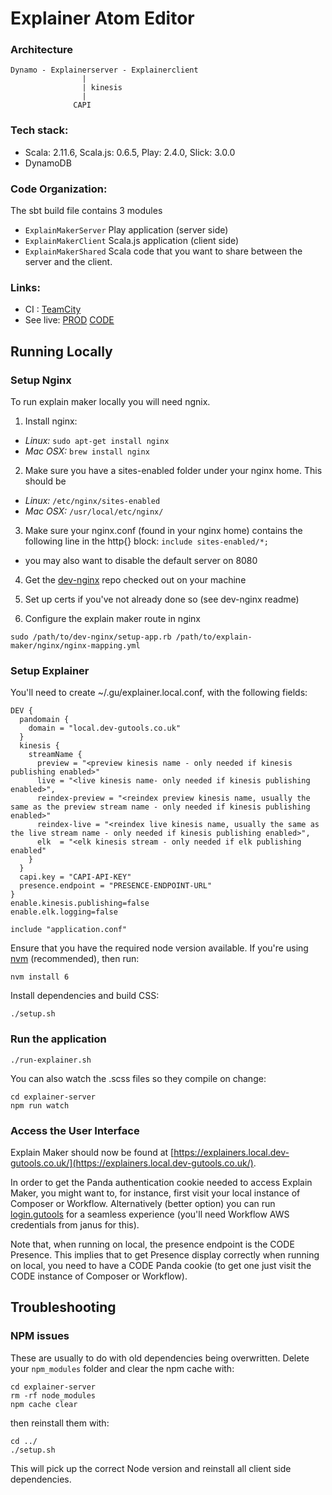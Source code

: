 # Explainer Atom Editor

### Architecture

```
Dynamo - Explainerserver - Explainerclient
                |
                | kinesis
                |
              CAPI
```

### Tech stack: 

- Scala: 2.11.6, Scala.js: 0.6.5, Play: 2.4.0, Slick: 3.0.0
- DynamoDB

### Code Organization: 

The sbt build file contains 3 modules

- `ExplainMakerServer` Play application (server side)
- `ExplainMakerClient` Scala.js application (client side)
- `ExplainMakerShared` Scala code that you want to share between the server and the client.

### Links: 

* CI : [TeamCity](https://teamcity-aws.gutools.co.uk/viewType.html?buildTypeId=EditorialTools_Explainer)
* See live: [PROD](https://explainers.gutools.co.uk) [CODE](https://explainers.code.dev-gutools.co.uk)

## Running Locally

### Setup Nginx

To run explain maker locally you will need ngnix.

1. Install nginx:
  * *Linux:*   ```sudo apt-get install nginx```
  * *Mac OSX:* ```brew install nginx```

2. Make sure you have a sites-enabled folder under your nginx home. This should be
  * *Linux:* ```/etc/nginx/sites-enabled```
  * *Mac OSX:* ```/usr/local/etc/nginx/```

3. Make sure your nginx.conf (found in your nginx home) contains the following line in the http{} block:
`include sites-enabled/*;`
  * you may also want to disable the default server on 8080

4. Get the [dev-nginx](https://github.com/guardian/dev-nginx) repo checked out on your machine

5. Set up certs if you've not already done so (see dev-nginx readme)

6. Configure the explain maker route in nginx

```
sudo /path/to/dev-nginx/setup-app.rb /path/to/explain-maker/nginx/nginx-mapping.yml
```

### Setup Explainer
You'll need to create ~/.gu/explainer.local.conf, with the following fields:

```
DEV {
  pandomain {
    domain = "local.dev-gutools.co.uk"
  }
  kinesis {
    streamName {
      preview = "<preview kinesis name - only needed if kinesis publishing enabled>"
      live = "<live kinesis name- only needed if kinesis publishing enabled>",
      reindex-preview = "<reindex preview kinesis name, usually the same as the preview stream name - only needed if kinesis publishing enabled>"
      reindex-live = "<reindex live kinesis name, usually the same as the live stream name - only needed if kinesis publishing enabled>",
      elk  = "<elk kinesis stream - only needed if elk publishing enabled"
    }
  }
  capi.key = "CAPI-API-KEY"
  presence.endpoint = "PRESENCE-ENDPOINT-URL"
}
enable.kinesis.publishing=false
enable.elk.logging=false

include "application.conf"
```

Ensure that you have the required node version available. If you're using [nvm](https://github.com/creationix/nvm) (recommended), then run:

```
nvm install 6
```

Install dependencies and build CSS:

```
./setup.sh
```

### Run the application
```
./run-explainer.sh
```

You can also watch the .scss files so they compile on change:

```
cd explainer-server
npm run watch
```

### Access the User Interface

Explain Maker should now be found at [https://explainers.local.dev-gutools.co.uk/](https://explainers.local.dev-gutools.co.uk/).

In order to get the Panda authentication cookie needed to access Explain Maker, you might want to, for instance, first visit your local instance of Composer or Workflow. Alternatively (better option) you can run [login.gutools](https://github.com/guardian/login.gutools) for a seamless experience (you'll need Workflow AWS credentials from janus for this).

Note that, when running on local, the presence endpoint is the CODE Presence. This implies that to get Presence display correctly when running on local, you need to have a CODE Panda cookie (to get one just visit the CODE instance of Composer or Workflow).

## Troubleshooting

### NPM issues
These are usually to do with old dependencies being overwritten. Delete your `npm_modules` folder and clear the npm cache with:

```
cd explainer-server
rm -rf node_modules
npm cache clear
```

then reinstall them with:

```
cd ../
./setup.sh
```

This will pick up the correct Node version and reinstall all client side dependencies.
